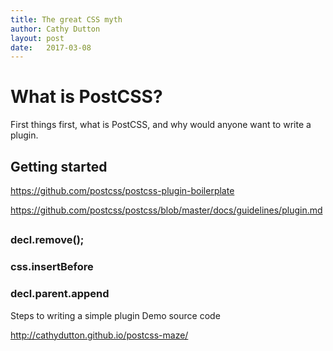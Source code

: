 ```yaml
---
title: The great CSS myth
author: Cathy Dutton
layout: post
date:   2017-03-08
---
```



# What is PostCSS?

First things first, what is PostCSS, and why would anyone want to write a plugin.



## Getting started

https://github.com/postcss/postcss-plugin-boilerplate

https://github.com/postcss/postcss/blob/master/docs/guidelines/plugin.md


##



### decl.remove();



### css.insertBefore


### decl.parent.append

Steps to writing a simple plugin
Demo source code




http://cathydutton.github.io/postcss-maze/
